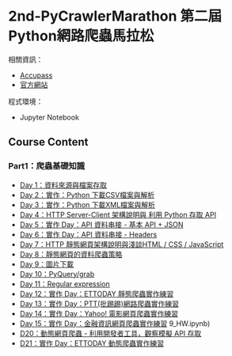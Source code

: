 # 2nd-PyCrawlerMarathon 第二屆Python網路爬蟲馬拉松

相關資訊：
* [Accupass](https://www.accupass.com/event/2001020953524232221550)
* [官方網站](https://pycrawler-2.cupoy.com/)

程式環境：
* Jupyter Notebook
## Course Content
### Part1：爬蟲基礎知識
* [Day 1：資料來源與檔案存取](https://github.com/chihsuanbjjh/2nd-PyCrawlerMarathon/blob/master/homework/Day001_HW.ipynb)
* [Day 2：實作：Python 下載CSV檔案與解析](https://github.com/chihsuanbjjh/2nd-PyCrawlerMarathon/blob/master/homework/Day002_HW.ipynb)
* [Day 3：實作：Python 下載XML檔案與解析](https://github.com/chihsuanbjjh/2nd-PyCrawlerMarathon/blob/master/homework/Day003_HW.ipynb)
* [Day 4：HTTP Server-Client 架構說明與 利用 Python 存取 API](https://github.com/chihsuanbjjh/2nd-PyCrawlerMarathon/blob/master/homework/Day004_HW.ipynb)
* [Day 5：實作 Day：API 資料串接 - 基本 API + JSON](https://github.com/chihsuanbjjh/2nd-PyCrawlerMarathon/blob/master/homework/Day005_HW.ipynb)
* [Day 6：實作 Day：API 資料串接 - Headers](https://github.com/chihsuanbjjh/2nd-PyCrawlerMarathon/blob/master/homework/Day006_HW.ipynb)
* [Day 7：HTTP 靜態網頁架構說明與淺談HTML / CSS / JavaScript](https://github.com/chihsuanbjjh/2nd-PyCrawlerMarathon/blob/master/homework/Day007_HW.ipynb)
* [Day 8：靜態網頁的資料爬蟲策略](https://github.com/chihsuanbjjh/2nd-PyCrawlerMarathon/blob/master/homework/Day008_HW.ipynb)
* [Day 9：圖片下載](https://github.com/chihsuanbjjh/2nd-PyCrawlerMarathon/blob/master/homework/Day009_HW.ipynb)
* [Day 10：PyQuery/grab](https://github.com/chihsuanbjjh/2nd-PyCrawlerMarathon/blob/master/homework/Day010_HW.ipynb)
* [Day 11：Regular expression](https://github.com/chihsuanbjjh/2nd-PyCrawlerMarathon/blob/master/homework/Day011_HW.ipynb)
* [Day 12：實作 Day：ETTODAY 靜態爬蟲實作練習](https://github.com/chihsuanbjjh/2nd-PyCrawlerMarathon/blob/master/homework/Day012_HW.ipynb)
* [Day 13：實作 Day：PTT(批踢踢)網路爬蟲實作練習](https://github.com/chihsuanbjjh/2nd-PyCrawlerMarathon/blob/master/homework/Day013_HW.ipynb)
* [Day 14：實作 Day：Yahoo! 電影網頁爬蟲實作練習](https://github.com/chihsuanbjjh/2nd-PyCrawlerMarathon/blob/master/homework/Day014_Yahoo_Movie_HW.ipynb)
* [Day 15：實作 Day：金融資訊網頁爬蟲實作練習](https://github.com/chihsuanbjjh/2nd-PyCrawlerMarathon/blob/master/homework/Day015_Taiwan_Bank_HW.ipynb)
9_HW.ipynb)
* [D20：動態網頁爬蟲 - 利用開發者工具，觀察模擬 API 存取](https://github.com/chihsuanbjjh/2nd-PyCrawlerMarathon/blob/master/homework/Day020_HW.ipynb)
* [D21：實作 Day：ETTODAY 動態爬蟲實作練習](https://github.com/chihsuanbjjh/2nd-PyCrawlerMarathon/blob/master/homework/Day021_HW.ipynb)
